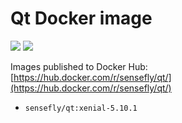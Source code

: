 # Qt Docker image 

[![](https://images.microbadger.com/badges/version/sensefly/docker-qt:xenial-5.10.1.svg)](https://microbadger.com/images/sensefly/docker-qt:xenial-5.10.1 "microbadger.com") [![](https://images.microbadger.com/badges/image/sensefly/docker-qt:xenial-5.10.1.svg)](https://microbadger.com/images/sensefly/docker-qt:xenial-5.10.1 "microbadger.com")

Images published to Docker Hub:  
[https://hub.docker.com/r/sensefly/qt/](https://hub.docker.com/r/sensefly/qt/)

* `sensefly/qt:xenial-5.10.1`
